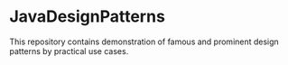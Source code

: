 # JavaDesignPatterns
This repository contains demonstration of famous and prominent design patterns by practical use cases.
